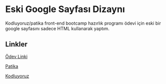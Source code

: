 # Eski Google Sayfası Dizaynı

Kodluyoruz/patika front-end bootcamp hazırlık programı ödevi için eski bir google sayfasını sadece HTML kullanarak yaptım.

## Linkler

[Ödev Linki](https://app.patika.dev/courses/frontend-bootcamp-hazirlik-programi-3hafta/odev2)

[Patika](https://www.patika.dev/)

[Kodluyoruz](https://www.kodluyoruz.org/)